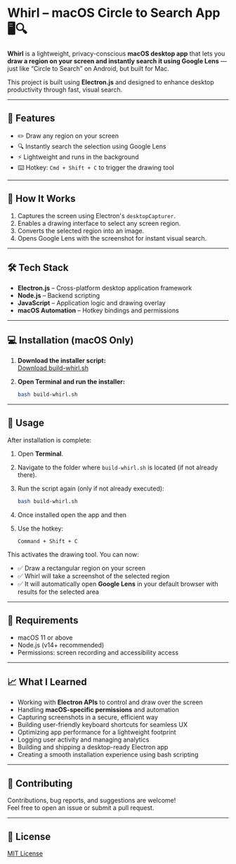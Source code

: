 # Whirl – macOS Circle to Search App 🖥️🔍

**Whirl** is a lightweight, privacy-conscious **macOS desktop app** that lets you **draw a region on your screen and instantly search it using Google Lens** — just like “Circle to Search” on Android, but built for Mac.

This project is built using **Electron.js** and designed to enhance desktop productivity through fast, visual search.

---

## 🚀 Features

- ✏️ Draw any region on your screen  
- 🔍 Instantly search the selection using Google Lens  
- ⚡ Lightweight and runs in the background  
- ⌨️ Hotkey: `Cmd + Shift + C` to trigger the drawing tool  

---

## 🧠 How It Works

1. Captures the screen using Electron's `desktopCapturer`.  
2. Enables a drawing interface to select any screen region.  
3. Converts the selected region into an image.  
4. Opens Google Lens with the screenshot for instant visual search.  

---

## 🛠️ Tech Stack

- **Electron.js** – Cross-platform desktop application framework  
- **Node.js** – Backend scripting  
- **JavaScript** – Application logic and drawing overlay  
- **macOS Automation** – Hotkey bindings and permissions  

---

## 💻 Installation (macOS Only)

1. **Download the installer script:**  
   [Download build-whirl.sh](https://github.com/VincentSamuelPaul/whirl-app/releases/download/v1.0.0/build-whirl.sh)

2. **Open Terminal and run the installer:**

   ```bash
   bash build-whirl.sh
   ```

---

## 🧪 Usage

After installation is complete:

1. Open **Terminal**.  
2. Navigate to the folder where `build-whirl.sh` is located (if not already there).  
3. Run the script again (only if not already executed):

   ```bash
   bash build-whirl.sh
   ```
4. Once installed open the app and then

5. Use the hotkey:

   ```
   Command + Shift + C
   ```

This activates the drawing tool. You can now:

- ✅ Draw a rectangular region on your screen  
- ✅ Whirl will take a screenshot of the selected region  
- ✅ It will automatically open **Google Lens** in your default browser with results for the selected area  

---

## 📌 Requirements

- macOS 11 or above  
- Node.js (v14+ recommended)  
- Permissions: screen recording and accessibility access  

---

## 📈 What I Learned

- Working with **Electron APIs** to control and draw over the screen  
- Handling **macOS-specific permissions** and automation  
- Capturing screenshots in a secure, efficient way  
- Building user-friendly keyboard shortcuts for seamless UX  
- Optimizing app performance for a lightweight footprint  
- Logging user activity and managing analytics  
- Building and shipping a desktop-ready Electron app  
- Creating a smooth installation experience using bash scripting  

---

## 🤝 Contributing

Contributions, bug reports, and suggestions are welcome!  
Feel free to open an issue or submit a pull request.

---

## 📄 License

[MIT License](LICENSE)
